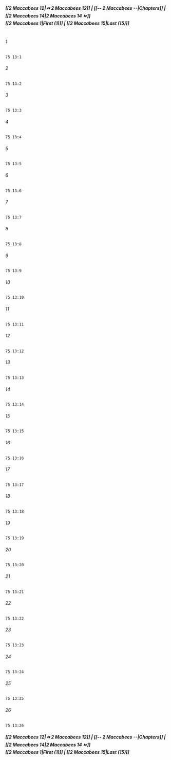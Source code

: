 
##### **[[2 Maccabees 12|⏪ 2 Maccabees 12]] | [[-- 2 Maccabees --|Chapters]] | [[2 Maccabees 14|2 Maccabees 14 ⏩]]**<br>**[[2 Maccabees 1|First (1)]] | [[2 Maccabees 15|Last (15)]]**<br><br>

###### 1
``` verse
75 13:1
```
###### 2
``` verse
75 13:2
```
###### 3
``` verse
75 13:3
```
###### 4
``` verse
75 13:4
```
###### 5
``` verse
75 13:5
```
###### 6
``` verse
75 13:6
```
###### 7
``` verse
75 13:7
```
###### 8
``` verse
75 13:8
```
###### 9
``` verse
75 13:9
```
###### 10
``` verse
75 13:10
```
###### 11
``` verse
75 13:11
```
###### 12
``` verse
75 13:12
```
###### 13
``` verse
75 13:13
```
###### 14
``` verse
75 13:14
```
###### 15
``` verse
75 13:15
```
###### 16
``` verse
75 13:16
```
###### 17
``` verse
75 13:17
```
###### 18
``` verse
75 13:18
```
###### 19
``` verse
75 13:19
```
###### 20
``` verse
75 13:20
```
###### 21
``` verse
75 13:21
```
###### 22
``` verse
75 13:22
```
###### 23
``` verse
75 13:23
```
###### 24
``` verse
75 13:24
```
###### 25
``` verse
75 13:25
```
###### 26
``` verse
75 13:26
```

##### **[[2 Maccabees 12|⏪ 2 Maccabees 12]] | [[-- 2 Maccabees --|Chapters]] | [[2 Maccabees 14|2 Maccabees 14 ⏩]]**<br>**[[2 Maccabees 1|First (1)]] | [[2 Maccabees 15|Last (15)]]**
